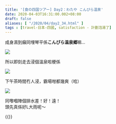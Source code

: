```yaml
---
title: '[食の四国ツアー] Day2：わたや こんぴら温泉'
date: 2020-04-03T16:31:00.002+08:00
draft: false
aliases: [ "/2020/04/day2_34.html" ]
tags : [travel-日本-四國, satisfaction - 計劃泡湯了]
---
```


成身濕到癲同埋琴平係**こんぴら温泉郷**嘛…  

![](/images/shikoku2h.jpg)

所以即刻走去浸個溫泉啦梗係  

![](/images/shikoku2h1.jpg)

下午茶時間冇人浸，霸場咁都幾爽（哈）  

![](/images/shikoku2h2.jpg)

同嚟嗰陣個排水差！好！遠！  
頭先真係好L大雨呢～  
  
  
{{<shikoku>}}
  
